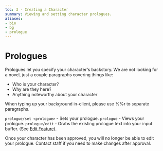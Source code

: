 ```yaml
---
toc: 3 - Creating a Character
summary: Viewing and setting character prologues.
aliases:
- bio
- bg
- prologue
---
```

# Prologues

Prologues let you specify your character's backstory. We are not looking for a novel, just a couple paragraphs covering things like:

* Who is your character?
* Why are they here?
* Anything noteworthy about your character

When typing up your background in-client, please use %%r to separate paragraphs.

`prologue/set <prologue>` - Sets your prologue. 
`prologue` - Views your prologue.
`prologue/edit` - Grabs the existing prologue text into your input buffer.
                  (See [Edit Feature](/help/edit)).

Once your character has been approved, you will no longer be able to edit your prologue.  Contact staff if you need to make changes after approval.